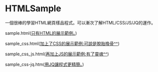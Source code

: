 # HTMLSample
一個很棒的學習HTML網頁樣品程式。可以漸次了解HTML/CSS/JS/JQ的運作。

sample.html([只有HTML的展示範例。](https://handutec.github.io/HTMLSample/sample.html))

sample_css.html([加上了CSS的展示範例:可說是脫胎換骨^^](https://handutec.github.io/HTMLSample/sample_css.html))

sample_css_js.html([再加上JS的展示範例:有了靈魂^^](https://handutec.github.io/HTMLSample/sample_css_js.html))

sample_css-jq.htm([用JQ讓程式更精簡。](https://handutec.github.io/HTMLSample/sample_css_jq.html))

